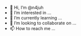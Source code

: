- 👋 Hi, I’m @n4juh
- 👀 I’m interested in ...
- 🌱 I’m currently learning ...
- 💞️ I’m looking to collaborate on ...
- 📫 How to reach me ...

<!---
n4juh/n4juh is a ✨ special ✨ repository because its `README.md` (this file) appears on your GitHub profile.
You can click the Preview link to take a look at your changes.
--->
